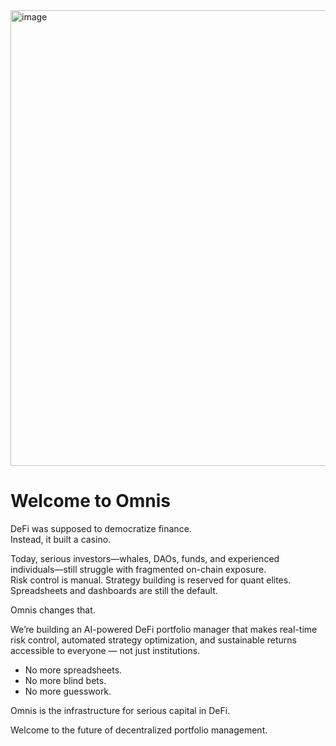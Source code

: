 <img width="729" alt="image" src="https://github.com/user-attachments/assets/080c60ca-11ed-4d1c-96b3-8df9ac0a3eeb" />

# Welcome to Omnis

DeFi was supposed to democratize finance.  
Instead, it built a casino.

Today, serious investors—whales, DAOs, funds, and experienced individuals—still struggle with fragmented on-chain exposure.  
Risk control is manual. Strategy building is reserved for quant elites. Spreadsheets and dashboards are still the default.

Omnis changes that.

We’re building an AI-powered DeFi portfolio manager that makes real-time risk control, automated strategy optimization, and sustainable returns accessible to everyone — not just institutions.

- No more spreadsheets.
- No more blind bets.
- No more guesswork.

Omnis is the infrastructure for serious capital in DeFi.

Welcome to the future of decentralized portfolio management.
